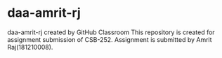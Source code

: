# daa-amrit-rj
daa-amrit-rj created by GitHub Classroom
This repository is created for assignment submission of CSB-252.
Assignment is submitted by Amrit Raj(181210008).
